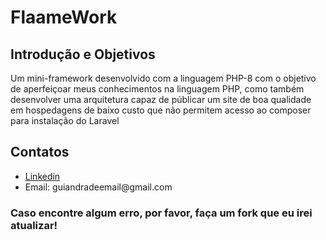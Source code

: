 # FlaameWork

## Introdução e Objetivos
<p>Um mini-framework desenvolvido com a linguagem PHP-8 com o objetivo de aperfeiçoar meus conhecimentos na linguagem PHP, como também desenvolver uma arquitetura capaz de públicar um site de boa qualidade em hospedagens de baixo custo que não permitem acesso ao composer para instalação do Laravel</p>

## Contatos
<ul>
    <li><a href="https://www.linkedin.com/in/guiandradedev/">Linkedin</a></li>
    <li>Email: guiandradeemail@gmail.com</a>
</ul>

### Caso encontre algum erro, por favor, faça um fork que eu irei atualizar!